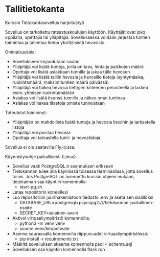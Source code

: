 # Tallitietokanta
Kurssin Tietokantasovellus harjoitustyö

Sovellus on tarkoitettu ratsastuskoulujen käyttöön. Käyttäjät ovat joko oppilaita, opettajia tai ylläpitäjiä. Sovelluksessa voidaan järjestää tuntien toimintaa ja tallentaa tietoa yksittäisistä hevosista.

Ominaisuuksia:
- Sovellukseen kirjaudutaan sisään
- Ylläpitäjä voi lisätä tunteja, joilla on taso, hinta ja paikkojen määrä
- Opettaja voi lisätä asiakkaan tunnille ja jakaa tälle hevosen
- Ylläpitäjä voi lisätä talliin hevosia ja hevosille tietoja (syntymäaika, ruokintamäärä, maksimituntien määrä päivässä)
- Ylläpitäjä voi hakea hevosia tiettyjen kriteerien perusteella ja laskea esim. yhteisen ruokintamäärän
- Asiakas voi lisätä itsensä tunnille ja näkee omat tuntinsa 
- Asiakas voi hakea tilastoja omista tunneistaan

Toteutetut toiminnot:
- Ylläpitäjän on mahdollista lisätä tunteja ja hevosia listoihin ja tarkastella listoja
- Ylläpitäjä voi poistaa hevosia
- Opettaja voi tarkastella tunti- ja hevoslistoja

Sovellus ei ole saatavilla Fly.io:ssa. 

Käynnistysohje paikallisesti (Linux):
- Sovellus vaati PostgreSQL:n asennuksen erikseen
- Tietokannan tulee olla käynnissä toisessa terminaalissa, jotta sovellus toimii. Jos PostgreSQL on asennettu kurssin ohjeen mukaan, tietokannan saa käyntiin komennolla:
  - start-pg.sh
- Lataa repositorio koneellesi
- Luo repositorion juurihakemistoon tiedosto .env ja aseta sen sisällöksi
    - DATABASE_URL=postgresql+psycopg2:///tietokannan-paikallinen-osoite
    - SECRET_KEY=salainen-avain
- Aktivoi virtuaaliympäristö komennoilla:
  - python3 -m venv venv
  - source venv/bin/activate
- Asenna seuraavalla komennolla riippuvuudet virtuaaliympäristössä:
  - pip install -r requirements.txt
- Määritä sovelluksen skeema komennolla psql < schema.sql
- Sovelluksen saa käyntiin komennolla flask run
